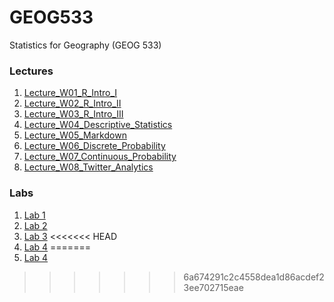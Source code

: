# GEOG533
Statistics for Geography (GEOG 533)

### Lectures

1. [Lecture_W01_R_Intro_I](https://github.com/giswqs/GEOG533/blob/gh-pages/Lectures/Lecture_W01_R_Intro_I/main.R)
2. [Lecture_W02_R_Intro_II](https://github.com/giswqs/GEOG533/blob/gh-pages/Lectures/Lecture_W02_R_Intro_II/main.R)
3. [Lecture_W03_R_Intro_III](https://github.com/giswqs/GEOG533/blob/gh-pages/Lectures/Lecture_W03_R_Intro_III/main.R)
4. [Lecture_W04_Descriptive_Statistics](https://github.com/giswqs/GEOG533/blob/gh-pages/Lectures/Lecture_W04_Descriptive_Statistics/main.R)
5. [Lecture_W05_Markdown](https://github.com/giswqs/GEOG533/tree/gh-pages/Lectures/Lecture_W05_Markdown)
6. [Lecture_W06_Discrete_Probability](http://wetlands.io/GEOG533/Lectures/Lecture_W06_Discrete_Probability/Lecture_W06_Discrete_Probability.nb.html)
7. [Lecture_W07_Continuous_Probability](http://wetlands.io/GEOG533/Lectures/Lecture_W07_Continuous_Probability/Lecture_W07_Continuous_Probability.nb.html)
8. [Lecture_W08_Twitter_Analytics](http://wetlands.io/GEOG533/Lectures/Lecture_W08_Twitter_Analytics/Lecture_W08_Twitter_Analytics_R.nb.html)

### Labs

1. [Lab 1](https://github.com/giswqs/GEOG533/blob/gh-pages/Labs/lab01/Geog533_lab01_Rscript.R)
2. [Lab 2](http://wetlands.io/GEOG533/Labs/lab02/Geog533_lab02.nb.html)
3. [Lab 3](http://wetlands.io/GEOG533/Labs/lab03/Geog533_lab03.nb.html)
<<<<<<< HEAD
4. [Lab 4](http://wetlands.io/GEOG533/Labs/lab04/Geog533_lab04.nb.html)
=======
4. [Lab 4](http://wetlands.io/GEOG533/Labs/lab03/Geog533_lab04.nb.html)
>>>>>>> 6a674291c2c4558dea1d86acdef23ee702715eae

